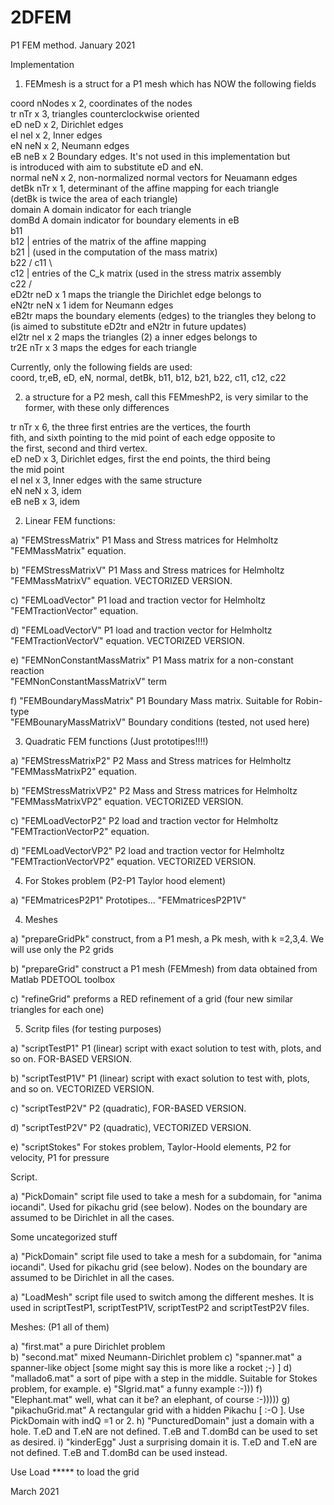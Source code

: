 # 2DFEM

P1 FEM method. 
January 2021

Implementation 

1)   FEMmesh is a struct for a P1 mesh which has NOW the following fields  
  
coord     nNodes x 2, coordinates of the nodes  
tr        nTr x 3, triangles counterclockwise oriented  
eD        neD x 2, Dirichlet edges     
eI        neI x 2, Inner edges  
eN        neN x 2, Neumann edges  
eB        neB x 2  Boundary edges. It's not used in this implementation but   
          is introduced with aim to substitute eD and eN.   
normal    neN x 2, non-normalized normal vectors for Neuamann edges  
detBk     nTr x 1, determinant of the affine mapping for each triangle  
          (detBk is twice the area of each triangle)      
domain    A domain indicator for each triangle  
domBd     A domain indicator for boundary elements in eB   
b11       \
b12        | entries of the matrix of the affine mapping   
b21        | (used in the computation of the mass matrix)  
b22       /
c11       \    
c12        | entries of the C_k matrix (used in the stress matrix assembly  
c22       /  
eD2tr     neD x 1 maps the triangle the Dirichlet edge belongs to     
eN2tr     neN x 1 idem for Neumann edges       
eB2tr     maps the boundary elements (edges) to the triangles they belong to  
          (is aimed to substitute eD2tr and eN2tr in future updates)   
eI2tr     neI x 2 maps the triangles (2) a inner edges belongs to    
tr2E      nTr x 3 maps the edges for each triangle    

Currently, only the following fields are used:   
    coord, tr,eB, eD, eN, normal, detBk, b11, b12, b21, b22, c11, c12, c22  
  
2)   a structure for a P2 mesh, call this FEMmeshP2, is very similar to the   
     former, with these only differences   
 
tr        nTr x 6, the three first entries are the vertices, the fourth  
          fith, and sixth pointing to the mid point of each edge opposite to   
          the first, second and third vertex.   
eD        neD x 3, Dirichlet edges, first the end points, the third being  
                   the mid point  
eI        neI x 3, Inner edges with the same structure  
eN        neN x 3, idem  
eB        neB x 3, idem   
   
  
  
2)    Linear FEM functions:   

a)   "FEMStressMatrix"               P1 Mass and Stress matrices for Helmholtz   
     "FEMMassMatrix"                 equation.   

b)   "FEMStressMatrixV"              P1 Mass and Stress matrices for Helmholtz   
     "FEMMassMatrixV"                equation. VECTORIZED VERSION.  
     
c)   "FEMLoadVector"                 P1 load and traction vector for Helmholtz   
     "FEMTractionVector"             equation.   
     
d)   "FEMLoadVectorV"                P1 load and traction vector for Helmholtz   
     "FEMTractionVectorV"            equation. VECTORIZED VERSION.    

e)   "FEMNonConstantMassMatrix"      P1 Mass matrix for a non-constant reaction  
     "FEMNonConstantMassMatrixV"     term  
     
f)   "FEMBoundaryMassMatrix"         P1 Boundary Mass matrix. Suitable for Robin-type  
     "FEMBounaryMassMatrixV"         Boundary conditions (tested, not used here)   

    
3)   Quadratic FEM functions (Just prototipes!!!!)

a)   "FEMStressMatrixP2"             P2 Mass and Stress matrices for Helmholtz 
     "FEMMassMatrixP2"               equation. 

b)   "FEMStressMatrixVP2"            P2 Mass and Stress matrices for Helmholtz 
     "FEMMassMatrixVP2"              equation. VECTORIZED VERSION.
     
c)   "FEMLoadVectorP2"               P2 load and traction vector for Helmholtz 
     "FEMTractionVectorP2"           equation. 
     
d)   "FEMLoadVectorVP2"              P2 load and traction vector for Helmholtz 
     "FEMTractionVectorVP2"          equation. VECTORIZED VERSION.
 
4)   For Stokes problem (P2-P1 Taylor hood element)

a)   "FEMmatricesP2P1"    	      Prototipes... 
     "FEMmatricesP2P1V"

4) Meshes

a)   "prepareGridPk"  construct, from a P1 mesh, a Pk mesh, with k =2,3,4. 
                      We will use only the P2 grids   
 
b)   "prepareGrid"    construct a P1 mesh (FEMmesh) from data obtained 
                      from Matlab PDETOOL toolbox 

c)   "refineGrid"     preforms a RED refinement of a grid (four new similar
                      triangles for each one) 
     
5)   Scritp files (for testing purposes)

 
a)    "scriptTestP1"                 P1 (linear) script with exact solution to test with, 
                                     plots, and so on. FOR-BASED VERSION. 
                                     
b)    "scriptTestP1V"                P1 (linear) script with exact solution to test with, 
                                     plots, and so on. VECTORIZED VERSION.
                                     
c)    "scriptTestP2V"                P2 (quadratic), FOR-BASED VERSION. 
                                     
d)    "scriptTestP2V"                P2 (quadratic), VECTORIZED VERSION.  

e)    "scriptStokes"                 For stokes problem, Taylor-Hoold elements, 
                                     P2 for velocity, P1 for pressure 
                                     

Script.  


a)   "PickDomain"     script file used to take a mesh for a subdomain, for 
                      "anima iocandi". Used for pikachu grid (see below). 
                      Nodes on the boundary are assumed to be Dirichlet 
                      in all the cases. 

Some uncategorized stuff

a)   "PickDomain"     script file used to take a mesh for a subdomain, for 
                      "anima iocandi". Used for pikachu grid (see below). 
                      Nodes on the boundary are assumed to be Dirichlet 
                      in all the cases.                       
                      
a)   "LoadMesh"       script file used to switch among the different
                      meshes. It is used in scriptTestP1, scriptTestP1V,
                      scriptTestP2 and scriptTestP2V files. 

Meshes: (P1 all of them)

a)  "first.mat"       a pure Dirichlet problem  
b)  "second.mat"      mixed Neumann-Dirichlet problem 
c)  "spanner.mat"     a spanner-like object
                      [some might say this is more like a rocket ;-) ]
d)  "mallado6.mat"    a sort of pipe with a step in the middle. Suitable for Stokes
                      problem, for example. 
e)  "SIgrid.mat"      a funny example :-)))
f)  "Elephant.mat"    well, what can it be? an elephant, of course :-)))))
g)  "pikachuGrid.mat" A rectangular grid with a hidden Pikachu [ :-O ]. 
                      Use PickDomain with indQ =1 or 2.
h)  "PuncturedDomain" just a domain with a hole. T.eD and T.eN are not defined.
                      T.eB and T.domBd can be used to set as desired. 
i)  "kinderEgg"       Just a surprising domain it is.  T.eD and T.eN are not defined.
		              T.eB and T.domBd can be used instead.


Use Load ***** to load the grid


March 2021
